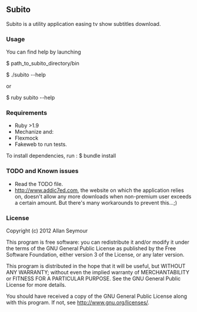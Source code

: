 ## Subito ##
Subito is a utility application easing tv show subtitles download.

### Usage ###
You can find help by launching 

$ path_to_subito_directory/bin

$ ./subito --help

or
 
$ ruby subito --help


### Requirements ###
* Ruby >1.9
* Mechanize
and:
* Flexmock
* Fakeweb
 to run tests.

To install dependencies, run :
$ bundle install

### TODO and Known issues ###
* Read the TODO file.
* <http://www.addic7ed.com>, the website on which the application relies on, doesn't allow any more downloads when non-premium user exceeds a certain amount. But there's many workarounds to prevent this...;)

### License ###
Copyright (c) 2012 Allan Seymour

This program is free software: you can redistribute it and/or modify it under the terms of the GNU General Public License as published by the Free Software Foundation, either version 3 of the License, or any later version.

This program is distributed in the hope that it will be useful, but WITHOUT ANY WARRANTY; without even the implied warranty of MERCHANTABILITY or FITNESS FOR A PARTICULAR PURPOSE.  See the GNU General Public License for more details.

You should have received a copy of the GNU General Public License along with this program.  If not, see <http://www.gnu.org/licenses/>.
